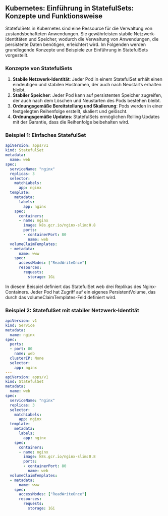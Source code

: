 ## Kubernetes: Einführung in StatefulSets: Konzepte und Funktionsweise

StatefulSets in Kubernetes sind eine Ressource für die Verwaltung von zustandsbehafteten Anwendungen. Sie gewährleisten stabile Netzwerk-Identitäten und Speicher, wodurch die Verwaltung von Anwendungen, die persistente Daten benötigen, erleichtert wird. Im Folgenden werden grundlegende Konzepte und Beispiele zur Einführung in StatefulSets vorgestellt.

### Konzepte von StatefulSets

1. **Stabile Netzwerk-Identität**: Jeder Pod in einem StatefulSet erhält einen eindeutigen und stabilen Hostnamen, der auch nach Neustarts erhalten bleibt.
2. **Stabiler Speicher**: Jeder Pod kann auf persistenten Speicher zugreifen, der auch nach dem Löschen und Neustarten des Pods bestehen bleibt.
3. **Ordnungsgemäße Bereitstellung und Skalierung**: Pods werden in einer festgelegten Reihenfolge erstellt, skaliert und gelöscht.
4. **Ordnungsgemäße Updates**: StatefulSets ermöglichen Rolling Updates mit der Garantie, dass die Reihenfolge beibehalten wird.

### Beispiel 1: Einfaches StatefulSet

```yaml
apiVersion: apps/v1
kind: StatefulSet
metadata:
  name: web
spec:
  serviceName: "nginx"
  replicas: 3
  selector:
    matchLabels:
      app: nginx
  template:
    metadata:
      labels:
        app: nginx
    spec:
      containers:
      - name: nginx
        image: k8s.gcr.io/nginx-slim:0.8
        ports:
        - containerPort: 80
          name: web
  volumeClaimTemplates:
  - metadata:
      name: www
    spec:
      accessModes: ["ReadWriteOnce"]
      resources:
        requests:
          storage: 1Gi
```

In diesem Beispiel definiert das StatefulSet web drei Replikas des Nginx-Containers. Jeder Pod hat Zugriff auf ein eigenes PersistentVolume, das durch das volumeClaimTemplates-Feld definiert wird.

### Beispiel 2: StatefulSet mit stabiler Netzwerk-Identität

```yaml
apiVersion: v1
kind: Service
metadata:
  name: nginx
spec:
  ports:
  - port: 80
    name: web
  clusterIP: None
  selector:
    app: nginx
---
apiVersion: apps/v1
kind: StatefulSet
metadata:
  name: web
spec:
  serviceName: "nginx"
  replicas: 3
  selector:
    matchLabels:
      app: nginx
  template:
    metadata:
      labels:
        app: nginx
    spec:
      containers:
      - name: nginx
        image: k8s.gcr.io/nginx-slim:0.8
        ports:
        - containerPort: 80
          name: web
  volumeClaimTemplates:
  - metadata:
      name: www
    spec:
      accessModes: ["ReadWriteOnce"]
      resources:
        requests:
          storage: 1Gi

```
